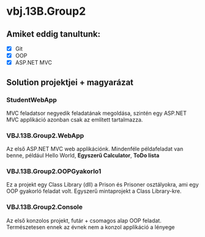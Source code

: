﻿# vbj.13B.Group2

## Amiket eddig tanultunk:

- [x] Git
- [x] OOP
- [x] ASP.NET MVC

## Solution projektjei + magyarázat

### StudentWebApp

MVC feladatsor negyedik feladatának megoldása, szintén egy ASP.NET MVC applikáció azonban csak az említett tartalmazza.

### VBJ.13B.Group2.WebApp
Az első ASP.NET MVC web applikációnk. Mindenféle példafeladat van benne, például Hello World, **Egyszerű Calculator**, **ToDo lista**

### VBJ.13B.Group2.OOPGyakorlo1
Ez a projekt egy Class Library (dll) a Prison és Prisoner osztályokra, ami egy OOP gyakorló feladat volt.
Egyszerű mintaprojekt a Class Library-kre.

### VBJ.13B.Group2.Console

Az első konzolos projekt, futár + csomagos alap OOP feladat.
Természetesen ennek az évnek nem a konzol applikáció a lényege
	